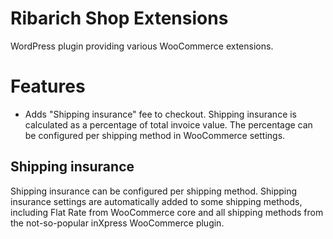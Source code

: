 # Ribarich Shop Extensions

WordPress plugin providing various WooCommerce extensions.

# Features

- Adds "Shipping insurance" fee to checkout. Shipping insurance is calculated as a percentage of total invoice value. The percentage can be configured per shipping method in WooCommerce settings.

## Shipping insurance

Shipping insurance can be configured per shipping method. Shipping insurance settings are automatically added to some shipping methods, including Flat Rate from WooCommerce core and all shipping methods from the not-so-popular inXpress WooCommerce plugin.
